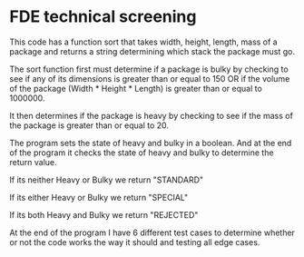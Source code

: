 # FDE technical screening

This code has a function sort that takes width, height, length, mass of a package and returns a string determining which stack the package must go.

The sort function first must determine if a package is bulky by checking to see if any of its dimensions is greater than or equal to 150 OR if the volume of the package (Width * Height * Length) is greater than or equal to 1000000.

It then determines if the package is heavy by checking to see if the mass of the package is greater than or equal to 20.

The program sets the state of heavy and bulky in a boolean. And at the end of the program it checks the state of heavy and bulky to determine the return value. 

If its neither Heavy or Bulky we return "STANDARD"

If its either Heavy or Bulky we return "SPECIAL"

If its both Heavy and Bulky we return "REJECTED"

At the end of the program I have 6 different test cases to determine whether or not the code works the way it should and testing all edge cases.
